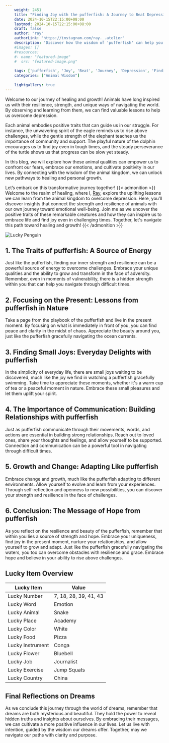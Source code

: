 ```yaml
---
    weight: 2451
    title: "Finding Joy with the pufferfish: A Journey to Beat Depression"  # Assuming 'title' column exists
    date: 2024-10-15T22:15:00+08:00
    lastmod: 2024-10-15T22:15:00+08:00
    draft: false
    author: "ray"
    authorLink: "https://instagram.com/ray._.atelier"
    description: "Discover how the wisdom of 'pufferfish' can help you overcome depression and find joy in your life journey."
    #images: []
    #resources:
    #- name: "featured-image"
    #  src: "featured-image.png"
    
    tags: ['pufferfish', 'Joy', 'Beat', 'Journey', 'Depression', 'Finding']
    categories: ["Animal Wisdom"]
    
    lightgallery: true
---
```

    
Welcome to our journey of healing and growth! Animals have long inspired us with their resilience, strength, and unique ways of navigating the world. By observing and learning from them, we can find valuable lessons to help us overcome depression.

Each animal embodies positive traits that can guide us in our struggle. For instance, the unwavering spirit of the eagle reminds us to rise above challenges, while the gentle strength of the elephant teaches us the importance of community and support. The playful nature of the dolphin encourages us to find joy even in tough times, and the steady perseverance of the turtle shows us that progress can be slow yet steady.

In this blog, we will explore how these animal qualities can empower us to confront our fears, embrace our emotions, and cultivate positivity in our lives. By connecting with the wisdom of the animal kingdom, we can unlock new pathways to healing and personal growth.

Let’s embark on this transformative journey together!
{{< admonition >}}
Welcome to the realm of healing, where I, [Ray](https://instagram.com/ray._.atelier), explore the uplifting lessons we can learn from the animal kingdom to overcome depression. Here, you’ll discover insights that connect the strength and resilience of animals with our own journey toward emotional well-being. Join me as we uncover the positive traits of these remarkable creatures and how they can inspire us to embrace life and find joy even in challenging times. Together, let's navigate this path toward healing and growth!
{{< /admonition >}}

![Lucky Penguin](https://cdn.pixabay.com/photo/2024/09/07/02/34/penguins-9028827_1280.jpg "Lucky Penguin")

## 1. The Traits of pufferfish: A Source of Energy
Just like the pufferfish, finding our inner strength and resilience can be a powerful source of energy to overcome challenges. Embrace your unique qualities and the ability to grow and transform in the face of adversity. Remember, even in moments of vulnerability, there is a hidden strength within you that can help you navigate through difficult times.

## 2. Focusing on the Present: Lessons from pufferfish in Nature
Take a page from the playbook of the pufferfish and live in the present moment. By focusing on what is immediately in front of you, you can find peace and clarity in the midst of chaos. Appreciate the beauty around you, just like the pufferfish gracefully navigating the ocean currents.

## 3. Finding Small Joys: Everyday Delights with pufferfish
In the simplicity of everyday life, there are small joys waiting to be discovered, much like the joy we find in watching a pufferfish gracefully swimming. Take time to appreciate these moments, whether it's a warm cup of tea or a peaceful moment in nature. Embrace these small pleasures and let them uplift your spirit.

## 4. The Importance of Communication: Building Relationships with pufferfish
Just as pufferfish communicate through their movements, words, and actions are essential in building strong relationships. Reach out to loved ones, share your thoughts and feelings, and allow yourself to be supported. Connection and communication can be a powerful tool in navigating through difficult times.

## 5. Growth and Change: Adapting Like pufferfish
Embrace change and growth, much like the pufferfish adapting to different environments. Allow yourself to evolve and learn from your experiences. Through self-reflection and openness to new possibilities, you can discover your strength and resilience in the face of challenges.

## 6. Conclusion: The Message of Hope from pufferfish
As you reflect on the resilience and beauty of the pufferfish, remember that within you lies a source of strength and hope. Embrace your uniqueness, find joy in the present moment, nurture your relationships, and allow yourself to grow and adapt. Just like the pufferfish gracefully navigating the waters, you too can overcome obstacles with resilience and grace. Embrace hope and believe in your ability to rise above challenges.


## Lucky Item Overview
| Lucky Item          | Value              |
|---------------|--------------------|
| Lucky Number        | 7, 18, 28, 39, 41, 43  |
| Lucky Word          | Emotion |
| Lucky Animal        | Snake |
| Lucky Place         | Academy     |
| Lucky Color         | White     |
| Lucky Food          | Pizza      |
| Lucky Instrument    | Conga |
| Lucky Flower        | Bluebell    |
| Lucky Job           | Journalist       |
| Lucky Exercise      | Jump Squats  |
| Lucky Country       | China    |


##  Final Reflections on Dreams

As we conclude this journey through the world of dreams, remember that dreams are both mysterious and beautiful. They hold the power to reveal hidden truths and insights about ourselves. By embracing their messages, we can cultivate a more positive influence in our lives. Let us live with intention, guided by the wisdom our dreams offer. Together, may we navigate our paths with clarity and purpose.
